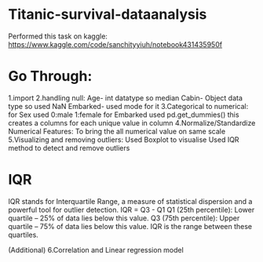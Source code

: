 # Titanic-survival-dataanalysis

Performed this task on kaggle: https://www.kaggle.com/code/sanchityyiuh/notebook431435950f
# Go Through:
1.import
2.handling null: Age- int datatype so median
                 Cabin- Object data type so used NaN
                 Embarked- used mode for it
3.Categorical to numerical: for Sex used 0:male 1:female
                            for Embarked used pd.get_dummies() this creates a columns for each unique value in column 
4.Normalize/Standardize Numerical Features: To bring the all numerical value on same scale
5.Visualizing and removing outliers: Used Boxplot to visualise
                                     Used IQR method to detect and remove outliers
# IQR 
IQR stands for Interquartile Range, a measure of statistical dispersion and a powerful tool for outlier detection.
IQR = Q3 - Q1
Q1 (25th percentile): Lower quartile – 25% of data lies below this value.
Q3 (75th percentile): Upper quartile – 75% of data lies below this value.
IQR is the range between these quartiles.

(Additional) 6.Correlation and Linear regression model
